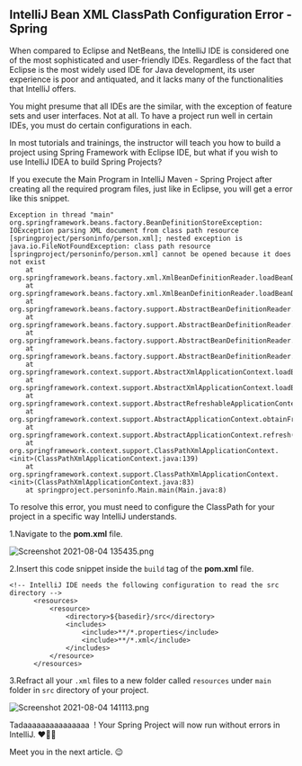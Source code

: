 ## IntelliJ Bean XML ClassPath Configuration Error - Spring

When compared to Eclipse and NetBeans, the IntelliJ IDE is considered one of the most sophisticated and user-friendly IDEs. Regardless of the fact that Eclipse is the most widely used IDE for Java development, its user experience is poor and antiquated, and it lacks many of the functionalities that IntelliJ offers.

You might presume that all IDEs are the similar, with the exception of feature sets and user interfaces. Not at all. To have a project run well in certain IDEs, you must do certain configurations in each.

In most tutorials and trainings, the instructor will teach you how to build a project using Spring Framework with Eclipse IDE, but what if you wish to use IntelliJ IDEA to build Spring Projects?

If you execute the Main Program in IntelliJ Maven - Spring Project after creating all the required program files, just like in Eclipse, you will get a error like this snippet.

```
Exception in thread "main" org.springframework.beans.factory.BeanDefinitionStoreException: IOException parsing XML document from class path resource [springproject/personinfo/person.xml]; nested exception is java.io.FileNotFoundException: class path resource [springproject/personinfo/person.xml] cannot be opened because it does not exist
	at org.springframework.beans.factory.xml.XmlBeanDefinitionReader.loadBeanDefinitions(XmlBeanDefinitionReader.java:344)
	at org.springframework.beans.factory.xml.XmlBeanDefinitionReader.loadBeanDefinitions(XmlBeanDefinitionReader.java:304)
	at org.springframework.beans.factory.support.AbstractBeanDefinitionReader.loadBeanDefinitions(AbstractBeanDefinitionReader.java:181)
	at org.springframework.beans.factory.support.AbstractBeanDefinitionReader.loadBeanDefinitions(AbstractBeanDefinitionReader.java:217)
	at org.springframework.beans.factory.support.AbstractBeanDefinitionReader.loadBeanDefinitions(AbstractBeanDefinitionReader.java:188)
	at org.springframework.beans.factory.support.AbstractBeanDefinitionReader.loadBeanDefinitions(AbstractBeanDefinitionReader.java:252)
	at org.springframework.context.support.AbstractXmlApplicationContext.loadBeanDefinitions(AbstractXmlApplicationContext.java:127)
	at org.springframework.context.support.AbstractXmlApplicationContext.loadBeanDefinitions(AbstractXmlApplicationContext.java:93)
	at org.springframework.context.support.AbstractRefreshableApplicationContext.refreshBeanFactory(AbstractRefreshableApplicationContext.java:129)
	at org.springframework.context.support.AbstractApplicationContext.obtainFreshBeanFactory(AbstractApplicationContext.java:612)
	at org.springframework.context.support.AbstractApplicationContext.refresh(AbstractApplicationContext.java:513)
	at org.springframework.context.support.ClassPathXmlApplicationContext.<init>(ClassPathXmlApplicationContext.java:139)
	at org.springframework.context.support.ClassPathXmlApplicationContext.<init>(ClassPathXmlApplicationContext.java:83)
	at springproject.personinfo.Main.main(Main.java:8)
``` 

To resolve this error, you must need to configure the ClassPath for your project in a specific way IntelliJ understands.

1.Navigate to the **pom.xml** file. 


![Screenshot 2021-08-04 135435.png](https://cdn.hashnode.com/res/hashnode/image/upload/v1628065995244/BUzFQa1yu.png)

2.Insert this code snippet inside the ```build``` tag of the **pom.xml** file.

```
<!-- IntelliJ IDE needs the following configuration to read the src directory -->
      <resources>
          <resource>
              <directory>${basedir}/src</directory>
              <includes>
                  <include>**/*.properties</include>
                  <include>**/*.xml</include>
              </includes>
          </resource>
      </resources>
```

3.Refract all your ```.xml``` files to a new folder called ```resources``` under ```main``` folder in ```src```  directory of your project.


![Screenshot 2021-08-04 141113.png](https://cdn.hashnode.com/res/hashnode/image/upload/v1628066488860/W3UqKWw6h.png)


Tadaaaaaaaaaaaaaaa  ! Your Spring Project will now run without errors in IntelliJ. ❤🤟🏻

Meet you in the next article. 😉

